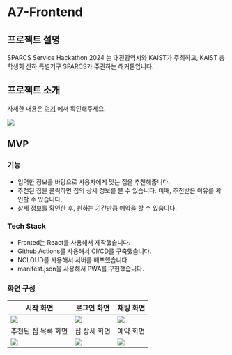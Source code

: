 # A7-Frontend

## 프로젝트 설명
SPARCS Service Hackathon 2024 는 대전광역시와 KAIST가 주최하고,  KAIST 총학생회 산하 특별기구 SPARCS가 주관하는 해커톤입니다.

## 프로젝트 소개

자세한 내용은 [여기](https://github.com/SPARCS-Service-Hackathon-2024/A7-Repo) 에서 확인해주세요.

![](https://github.com/SPARCS-Service-Hackathon-2024/A7-Backend/assets/89565530/a3eb6847-93fd-4c5c-b0e1-d1f475c937a5)

## MVP

### 기능

- 입력한 정보를 바탕으로 사용자에게 맞는 집을 추천해줍니다.
- 추천된 집을 클릭하면 집의 상세 정보를 볼 수 있습니다. 이때, 추천받은 이유를 확인할 수 있습니다.
- 상세 정보를 확인한 후, 원하는 기간만큼 예약을 할 수 있습니다.

### Tech Stack

- Fronted는 React를 사용해서 제작했습니다.
- Github Actions를 사용해서 CI/CD를 구축했습니다.
- NCLOUD를 사용해서 서버를 배포했습니다.
- manifest.json을 사용해서 PWA를 구현했습니다.

### 화면 구성

| 시작 화면                                                                                                                 | 로그인 화면                                                                                                                | 채팅 화면                                                                                                                 |
|-----------------------------------------------------------------------------------------------------------------------|-----------------------------------------------------------------------------------------------------------------------|-----------------------------------------------------------------------------------------------------------------------|
| ![](https://github.com/SPARCS-Service-Hackathon-2024/A7-Backend/assets/89565530/1f86a7b1-0eb7-4648-a2dc-e50b28fb18fb) | ![](https://github.com/SPARCS-Service-Hackathon-2024/A7-Backend/assets/89565530/c17a4ac4-3f15-42e9-9e7f-57a26a42427a) | ![](https://github.com/SPARCS-Service-Hackathon-2024/A7-Backend/assets/89565530/debbd9c1-50f0-4eb7-86cd-329d02e98a6f) |
| 추천된 집 목록 화면                                                                                                           | 집 상세 화면                                                                                                               | 예약 화면                                                                                                                 |
| ![](https://github.com/SPARCS-Service-Hackathon-2024/A7-Backend/assets/89565530/00a2f055-e6a0-41ce-b79a-b3d69d8f1f81) | ![](https://github.com/SPARCS-Service-Hackathon-2024/A7-Backend/assets/89565530/6d338679-17b6-4222-b556-4414be9c2214)                                                                                                                      | ![](https://github.com/SPARCS-Service-Hackathon-2024/A7-Backend/assets/89565530/d7cdfc96-59ca-4a44-b5bd-835a05c65a7b) |

